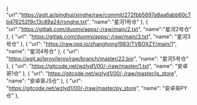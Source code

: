 {
"url":"https://agit.ai/pinghui/xinghe/raw/commit/272fbb5697a8aa6abb60c7bd76252f9c13c89a24/ronghe.txt",
"name":"星河1号仓"
},
{
"url":"https://gitlab.com/duomv/apps/-/raw/main/2.txt",
"name":"星河2号仓"
},
{
"url": "https://gitlab.com/duomv/apps/-/raw/main/3.txt",
"name": "星河3号仓"
},
{
"url": "https://raw.iqiq.io/zhanghong1983/TVBOXZY/main/1",
"name": "星河4号仓"
},
{
"url": "https://agit.ai/leroy/leroy/raw/branch/master/22.bin",
"name": "星河5号仓"
},
{
"url": "https://gitcode.net/wzlyd1/00/-/raw/master/1.txt",
"name": "安卓哥1仓"
},
{
"url": "https://gitcode.net/wzlyd1/00/-/raw/master/js_store",
"name": "安卓哥JS仓"
},
{
"url": "https://gitcode.net/wzlyd1/00/-/raw/master/py_store",
"name": "安卓哥PY仓"
},
